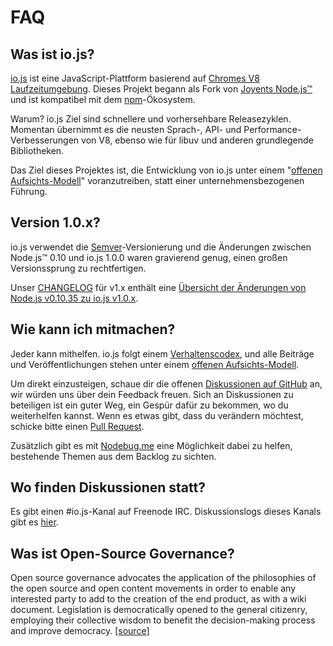 # FAQ

## Was ist io.js?

[io.js](https://github.com/nodejs/io.js) ist eine JavaScript-Plattform basierend auf [Chromes V8 Laufzeitumgebung](http://code.google.com/p/v8/). Dieses Projekt begann als Fork von [Joyents Node.js™](https://nodejs.org/) und ist kompatibel mit dem [npm](https://www.npmjs.com/)-Ökosystem.

Warum? io.js Ziel sind schnellere und vorhersehbare Releasezyklen. Momentan übernimmt es die neusten Sprach-, API- und Performance-Verbesserungen von V8, ebenso wie für libuv und anderen grundlegende Bibliotheken.

Das Ziel dieses Projektes ist, die Entwicklung von io.js unter einem "[offenen Aufsichts-Modell](https://github.com/nodejs/io.js/blob/v1.x/GOVERNANCE.md#readme)" voranzutreiben, statt einer unternehmensbezogenen Führung.

## Version 1.0.x?

io.js verwendet die [Semver](http://semver.org/)-Versionierung und die Änderungen zwischen Node.js™ 0.10 und io.js 1.0.0 waren gravierend genug, einen großen Versionssprung zu rechtfertigen.

Unser [CHANGELOG](https://github.com/nodejs/io.js/blob/v1.x/CHANGELOG.md) für v1.x enthält eine [Übersicht der Änderungen von Node.js v0.10.35 zu io.js v1.0.x](https://github.com/nodejs/io.js/blob/v1.x/CHANGELOG.md#summary-of-changes-from-nodejs-v01035-to-iojs-v100).

## Wie kann ich mitmachen?

Jeder kann mithelfen. io.js folgt einem [Verhaltenscodex](https://github.com/nodejs/io.js/blob/v1.x/CONTRIBUTING.md#code-of-conduct), und alle Beiträge und Veröffentlichungen stehen unter einem [offenen Aufsichts-Modell](https://github.com/nodejs/io.js/blob/v1.x/GOVERNANCE.md#readme).

Um direkt einzusteigen, schaue dir die offenen [Diskussionen auf GitHub](https://github.com/nodejs/io.js/issues) an, wir würden uns über dein Feedback freuen.
Sich an Diskussionen zu beteiligen ist ein guter Weg, ein Gespür dafür zu bekommen, wo du weiterhelfen kannst. Wenn es etwas gibt, dass du verändern möchtest, schicke bitte einen [Pull Request](https://github.com/nodejs/io.js/blob/v1.x/CONTRIBUTING.md#code-contributions).

Zusätzlich gibt es mit [Nodebug.me](http://nodebug.me/) eine Möglichkeit dabei zu helfen, bestehende Themen aus dem Backlog zu sichten.

## Wo finden Diskussionen statt?

Es gibt einen #io.js-Kanal auf Freenode IRC. Diskussionslogs dieses Kanals gibt es [hier](http://logs.libuv.org/io.js/latest).

## Was ist Open-Source Governance?

Open source governance advocates the application of the philosophies of the open source and open content movements in order to enable any interested party to add to the creation of the end product, as with a wiki document. Legislation is democratically opened to the general citizenry, employing their collective wisdom to benefit the decision-making process and improve democracy. [[source]](https://en.wikipedia.org/wiki/Open-source_governance)
